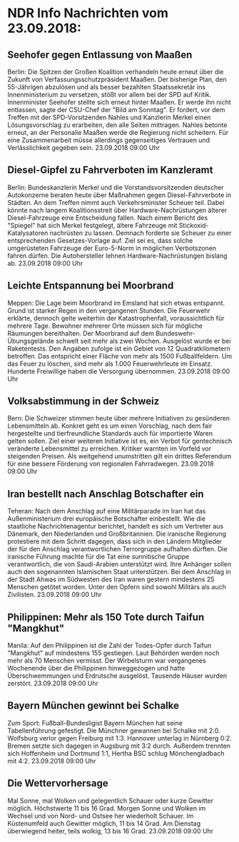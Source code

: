 # NDR Info Nachrichten vom 23.09.2018:


## Seehofer gegen Entlassung von Maaßen
Berlin: Die Spitzen der Großen Koalition verhandeln heute erneut über die Zukunft von Verfassungsschutzpräsident Maaßen. Der bisherige Plan, den 55-Jährigen abzulösen und als besser bezahlten Staatssekretär ins Innenministerium zu versetzen, stößt vor allem bei der SPD auf Kritik. Innenminister Seehofer stellte sich erneut hinter Maaßen. Er werde ihn nicht entlassen, sagte der CSU-Chef der "Bild am Sonntag". Er fordert, vor dem Treffen mit der SPD-Vorsitzenden Nahles und Kanzlerin Merkel einen Lösungsvorschlag zu erarbeiten, den alle Seiten mittragen. Nahles betonte erneut, an der Personalie Maaßen werde die Regierung nicht scheitern. Für eine Zusammenarbeit müsse allerdings gegenseitiges Vertrauen und Verlässlichkeit gegeben sein. 23.09.2018 09:00 Uhr 

## Diesel-Gipfel zu Fahrverboten im Kanzleramt
Berlin: Bundeskanzlerin Merkel und die Vorstandsvorsitzenden deutscher Autokonzerne beraten heute über Maßnahmen gegen Diesel-Fahrverbote in Städten. An dem Treffen nimmt auch Verkehrsminister Scheuer teil. Dabei könnte nach langem Koalitionsstreit über Hardware-Nachrüstungen älterer Diesel-Fahrzeuge eine Entscheidung fallen. Nach einem Bericht des "Spiegel" hat sich Merkel festgelegt, ältere Fahrzeuge mit Stickoxid-Katalysatoren nachrüsten zu lassen. Demnach forderte sie Scheuer zu einer entsprechenden Gesetzes-Vorlage auf. Ziel sei es, dass solche umgerüsteten Fahrzeuge der Euro-5-Norm in möglichen Verbotszonen fahren dürfen. Die Autohersteller lehnen Hardware-Nachrüstungen bislang ab. 23.09.2018 09:00 Uhr 

## Leichte Entspannung bei Moorbrand
Meppen: Die Lage beim Moorbrand im Emsland hat sich etwas entspannt. Grund ist starker Regen in den vergangenen Stunden. Die Feuerwehr erklärte, dennoch gelte weiterhin der Katastrophenfall, voraussichtlich für mehrere Tage. Bewohner mehrerer Orte müssen sich für mögliche Räumungen bereithalten. Der Moorbrand auf dem Bundeswehr-Übungsgelände schwelt seit mehr als zwei Wochen. Ausgelöst wurde er bei Raketentests. Den Angaben zufolge ist ein Gebiet von 12 Quadratkilometern betroffen. Das entspricht einer Fläche von mehr als 1500 Fußballfeldern. Um das Feuer zu löschen, sind mehr als 1.000 Feuerwehrleute im Einsatz. Hunderte Freiwillige haben die Versorgung übernommen. 23.09.2018 09:00 Uhr 

## Volksabstimmung in der Schweiz
Bern: Die Schweizer stimmen heute über mehrere Initiativen zu gesünderen Lebensmitteln ab. Konkret geht es um einen Vorschlag, nach dem fair hergestellte und tierfreundliche Standards auch für importierte Waren gelten sollen. Ziel einer weiteren Initiative ist es, ein Verbot für gentechnisch veränderte Lebensmittel zu erreichen. Kritiker warnten im Vorfeld vor steigenden Preisen. Als weitgehend unumstritten gilt ein drittes Referendum für eine bessere Förderung von regionalen Fahrradwegen. 23.09.2018 09:00 Uhr 

## Iran bestellt nach Anschlag Botschafter ein
Teheran: Nach dem Anschlag auf eine Militärparade im Iran hat das Außenministerium drei europäische Botschafter einbestellt. Wie die staatliche Nachrichtenagentur berichtet, handelt es sich um Vertreter aus Dänemark, den Niederlanden und Großbritannien. Die iranische Regierung protestiere mit dem Schritt dagegen, dass sich in den Ländern Mitglieder der für den Anschlag verantwortlichen Terrorgruppe aufhalten dürften. Die iranische Führung machte für die Tat eine sunnitische Gruppe verantwortlich, die von Saudi-Arabien unterstützt wird. Ihre Anhänger sollen auch den sogenannten Islamischen Staat unterstützen. Bei dem Anschlag in der Stadt Ahwas im Südwesten des Iran waren gestern mindestens 25 Menschen getötet worden. Unter den Opfern sind sowohl Militärs als auch Zivilisten. 23.09.2018 09:00 Uhr 

## Philippinen: Mehr als 150 Tote durch Taifun "Mangkhut"
Manila: Auf den Philippinen ist die Zahl der Todes-Opfer durch Taifun "Mangkhut" auf mindestens 155 gestiegen. Laut Behörden werden noch mehr als 70 Menschen vermisst. Der Wirbelsturm war vergangenes Wochenende über die Philippinen hinweggezogen und hatte Überschwemmungen und Erdrutsche ausgelöst. Tausende Häuser wurden zerstört. 23.09.2018 09:00 Uhr 

## Bayern München gewinnt bei Schalke
Zum Sport: 	Fußball-Bundesligist Bayern München hat seine Tabellenführung gefestigt. Die Münchner gewannen bei Schalke mit 2:0. Wolfsburg verlor gegen Freiburg mit 1:3. Hannover unterlag in Nürnberg 0:2. Bremen setzte sich dagegen in Augsburg mit 3:2 durch. Außerdem trennten sich Hoffenheim und Dortmund 1:1, Hertha BSC schlug Mönchengladbach mit 4:2. 23.09.2018 09:00 Uhr 

## Die Wettervorhersage
Mal Sonne, mal Wolken und gelegentlich Schauer oder kurze Gewitter möglich. Höchstwerte 11 bis 16 Grad. Morgen Sonne und Wolken im Wechsel und von Nord- und Ostsee her wiederholt Schauer. Im Küstenumfeld auch Gewitter möglich, 11 bis 14 Grad. Am Dienstag überwiegend heiter, teils wolkig, 13 bis 16 Grad. 23.09.2018 09:00 Uhr 
